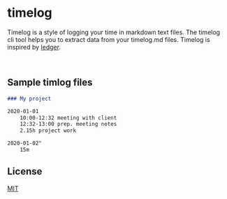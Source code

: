 timelog
=======
Timelog is a style of logging your time in markdown text files. The timelog cli tool
helps you to extract data from your timelog.md files.
Timelog is inspired by [ledger](https://www.ledger-cli.org/).

&nbsp;

Sample timlog files
-------------------

``` markdown
### My project

2020-01-01
    10:00-12:32 meeting with client
    12:32-13:00 prep. meeting notes
    2.15h project work

2020-01-02"
    15m

```

License
-------
[MIT](LICENSE)

